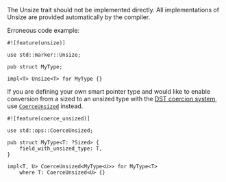 The Unsize trait should not be implemented directly. All implementations of
Unsize are provided automatically by the compiler.

Erroneous code example:

```compile_fail,E0328
#![feature(unsize)]

use std::marker::Unsize;

pub struct MyType;

impl<T> Unsize<T> for MyType {}
```

If you are defining your own smart pointer type and would like to enable
conversion from a sized to an unsized type with the
[DST coercion system][RFC 982], use [`CoerceUnsized`] instead.

```
#![feature(coerce_unsized)]

use std::ops::CoerceUnsized;

pub struct MyType<T: ?Sized> {
    field_with_unsized_type: T,
}

impl<T, U> CoerceUnsized<MyType<U>> for MyType<T>
    where T: CoerceUnsized<U> {}
```

[RFC 982]: https://github.com/rust-lang/rfcs/blob/master/text/0982-dst-coercion.md
[`CoerceUnsized`]: https://doc.rust-lang.org/std/ops/trait.CoerceUnsized.html
